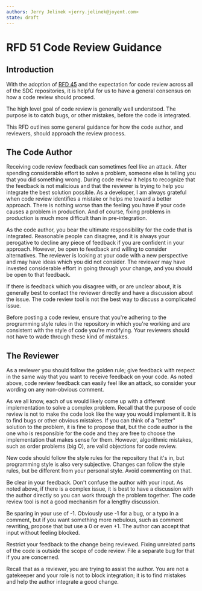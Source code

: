 ```yaml
---
authors: Jerry Jelinek <jerry.jelinek@joyent.com>
state: draft
---
```


# RFD 51 Code Review Guidance

## Introduction

With the adoption of
[RFD 45](https://github.com/joyent/rfd/blob/master/rfd/0045/README.md)
and the expectation for code review across all of the SDC repositories, it is
helpful for us to have a general consensus on how a code review should proceed.

The high level goal of code review is generally well understood. The purpose
is to catch bugs, or other mistakes, before the code is integrated.

This RFD outlines some general guidance for how the code author, and reviewers,
should approach the review process.

## The Code Author

Receiving code review feedback can sometimes feel like an attack. After
spending considerable effort to solve a problem, someone else is telling you
that you did something wrong. During code review it helps to recognize that
the feedback is not malicious and that the reviewer is trying to help you
integrate the best solution possible. As a developer, I am always grateful
when code review identifies a mistake or helps me toward a better approach.
There is nothing worse than the feeling you have if your code causes a problem
in production. And of course, fixing problems in production is much more
difficult than in pre-integration.

As the code author, you bear the ultimate responsibility for the code that is
integrated. Reasonable people can disagree, and it is always your perogative
to decline any piece of feedback if you are confident in your approach. However,
be open to feedback and willing to consider alternatives. The reviewer is
looking at your code with a new perspective and may have ideas which you did
not consider. The reviewer may have invested considerable effort in going
through your change, and you should be open to that feedback.

If there is feedback which you disagree with, or are unclear about, it is
generally best to contact the reviewer directly and have a discussion about
the issue. The code review tool is not the best way to discuss a complicated
issue.

Before posting a code review, ensure that you're adhering to the programming
style rules in the repository in which you're working and are consistent with
the style of code you're modifying. Your reviewers should not have to wade
through these kind of mistakes.

## The Reviewer

As a reviewer you should follow the golden rule; give feedback with respect in
the same way that you want to receive feedback on your code. As noted above,
code review feedback can easily feel like an attack, so consider your wording
on any non-obvious comment.

As we all know, each of us would likely come up with a different implementation
to solve a complex problem. Recall that the purpose of code review is not to
make the code look like the way you would implement it. It is to find bugs or
other obvious mistakes. If you can think of a "better" solution to the problem,
it is fine to propose that, but the code author is the one who is responsible
for the code and they are free to choose the implementation that makes sense
for them. However, algorithmic mistakes, such as order problems (big O), are
valid objections for code review.

New code should follow the style rules for the repository that it's in, but
programming style is also very subjective. Changes can follow the style rules,
but be different from your personal style. Avoid commenting on that.

Be clear in your feedback. Don't confuse the author with your input. As noted
above, if there is a complex issue, it is best to have a discussion with the
author directly so you can work through the problem together. The code review
tool is not a good mechanism for a lengthy discussion.

Be sparing in your use of -1. Obviously use -1 for a bug, or a typo in a
comment, but if you want something more nebulous, such as comment rewriting,
propose that but use a 0 or even +1. The author can accept that input without
feeling blocked.

Restrict your feedback to the change being reviewed. Fixing unrelated parts
of the code is outside the scope of code review. File a separate bug for that
if you are concerned.

Recall that as a reviewer, you are trying to assist the author. You are not
a gatekeeper and your role is not to block integration; it is to find mistakes
and help the author integrate a good change.
